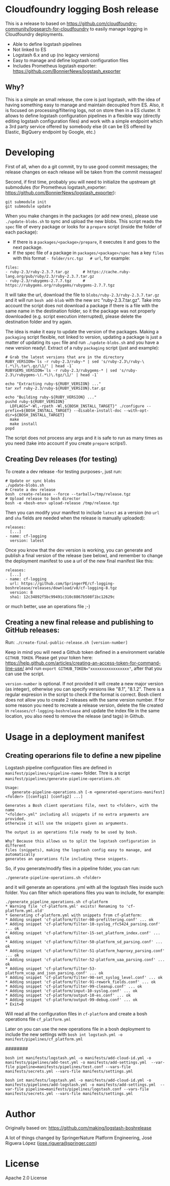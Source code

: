 # Cloudfoundry logging Bosh release

This is a release to based on https://github.com/cloudfoundry-community/logsearch-for-cloudfoundry
to easily manage logging in Cloudfoundry deployments.

* Able to define logstash pipelines
* Not linked to ES
* Logstash 6.x and up (no legacy versions)
* Easy to manage and define logstash configuration files
* Includes Prometheus logstash exporter: https://github.com/BonnierNews/logstash_exporter


## Why?

This is a simple an small release, the core is just logstash, with the idea of
having something easy to manage and maintain decoupled from ES. Also, it is
focused on processing/filtering logs, not on store then in a ES cluster. It allows to
define logstash configuration pipelines in a flexible way (directly editing
logstash configuration files) and work with a simple endpoint which a 3rd party
service offered by somebody else (it can be ES offered by Elastic, BigQuery endpoint
by Google, etc.)


# Developing

First of all, when do a git commit, try to use good commit messages; the release
changes on each release will be taken from the commit messages!


Second, if first time, probably you will need to initialize the upstream git submodules
(for Prometheus logstash_exporter: https://github.com/BonnierNews/logstash_exporter):

```
git submodule init
git submodule update
```

When you make changes in the packages (or add new ones), please use
`./update-blobs.sh` to sync and upload the new blobs. This script reads the `spec` file 
of every package or looks for a `prepare` script (inside the folder of each package):

* If there is a `packages/<package>/prepare`, it executes it and goes to the next package.
* If the spec file of a package in `packages/<package>/spec` has a key `files` with this
format `- folder/src.tgz   # url`, for example:
```
files:
- ruby-2.3/ruby-2.3.7.tar.gz      # https://cache.ruby-lang.org/pub/ruby/2.3/ruby-2.3.7.tar.gz
- ruby-2.3/rubygems-2.7.7.tgz     # https://rubygems.org/rubygems/rubygems-2.7.7.tgz
```
It will take the url, download the file to `blobs/ruby-2.3/ruby-2.3.7.tar.gz` and
it will run `bosh add-blob` with the new src "ruby-2.3.7.tar.gz". Take into
account the script does not download a package if there is a file with the same
name in the destination folder, so it the package was not properly downloaded
(e.g. script execution interrupted), please delete the destination folder and try
again.

The idea is make it easy to update the version of the packages. Making a `packaging`
script flexible, not linked to version, updating a package is just a matter of 
updating its `spec` file and run `./update-blobs.sh` and you have a new version
ready!. Extract of a ruby `packaging` script (just and example):
```
# Grab the latest versions that are in the directory
RUBY_VERSION=`ls -r ruby-2.3/ruby-* | sed 's/ruby-2.3\/ruby-\(.*\)\.tar\.gz/\1/' | head -1`
RUBYGEMS_VERSION=`ls -r ruby-2.3/rubygems-* | sed 's/ruby-2.3\/rubygems-\(.*\)\.tgz/\1/' | head -1`

echo "Extracting ruby-${RUBY_VERSION} ..."
tar xvf ruby-2.3/ruby-${RUBY_VERSION}.tar.gz

echo "Building ruby-${RUBY_VERSION} ..."
pushd ruby-${RUBY_VERSION}
  LDFLAGS="-Wl,-rpath -Wl,${BOSH_INSTALL_TARGET}" ./configure --prefix=${BOSH_INSTALL_TARGET} --disable-install-doc --with-opt-dir=${BOSH_INSTALL_TARGET}
  make
  make install
popd
```

The script does not process any args and it is safe to run as many times as you need
(take into account if you create `prepare` scrips!).

## Creating Dev releases (for testing)

To create a dev release -for testing purposes-, just run:

```
# Update or sync blobs
./update-blobs.sh
# Create a dev release
bosh  create-release --force --tarball=/tmp/release.tgz
# Upload release to bosh director
bosh -e <bosh-env> upload-release /tmp/release.tgz
```

Then you can modify your manifest to include `latest` as a version (no `url` and `sha` 
fields are needed when the release is manually uploaded): 

```
releases:
  [...]
- name: cf-logging
  version: latest
```

Once you know that the dev version is working, you can generate and publish a final
version of the release (see  below), and remember to change the deployment manifest
to use a url of the new final manifest like this:

```
releases:
  [...]
- name: cf-logging
  url: https://github.com/SpringerPE/cf-logging-boshrelease/releases/download/v8/cf-logging-8.tgz
  version: 8
  sha1: 12c34892f5bc99491c310c8867b508f1bc12629c
```

or much better, use an operations file ;-)



## Creating a new final release and publishing to GitHub releases:

Run: `./create-final-public-release.sh [version-number]`

Keep in mind you will need a Github token defined in a environment variable `GITHUB_TOKEN`.
Please get your token here: https://help.github.com/articles/creating-an-access-token-for-command-line-use/
and run `export GITHUB_TOKEN="xxxxxxxxxxxxxxxxx"`, after that you can use the script.

`version-number` is optional. If not provided it will create a new major version
(as integer), otherwise you can specify versions like "8.1", "8.1.2". There is a
regular expresion in the script to check if the format is correct. Bosh client
does not allow you to create 2 releases with the same version number. If for some
reason you need to recreate a release version, delete the file created in 
`releases/cf-logging-boshrelease` and update the index file in the same location,
you also need to remove the release (and tags) in Github.


# Usage in a deployment manifest


## Creating operarions file to define a new pipeline

Logstash pipeline configuration files are defined in `manifest/pipelines/<pipeline-name>` folder.
Thre is a script `manifest/pipelines/generate-pipeline-operations.sh`:

```
Usage:
   generate-pipeline-operations.sh [-m <generated-operations-manifest] <folder> [[config1] [config2] ...]

Generates a Bosh client operations file, next to <folder>, with the name
"<folder>.yml" including all snippets if no extra arguments are provided,
otherwise it will use the snippets given as arguments.

The output is an operations file ready to be used by bosh.

Why? Because this allows us to split the logstash configuration in different
files (snippets), making the logstash config easy to manage, and automatically
generates an operations file including these snippets.
```

So, if you generate/modify files in a pipeline folder, you can run:

```
./generate-pipeline-operations.sh <folder>
```

and it will generate an operations <folder>.yml with all the logstash files
inside such folder. You can filter which operations files you wan to include, for
example:

```
./generate_pipeline_operations.sh cf-platform
* Warning file 'cf-platform.yml' exists! Renaming to 'cf-platform.yml.old'
* Generating cf-platform.yml with snippets from cf-platform:
* Adding snippet 'cf-platform/filter-00-prefiltering.conf' ... ok
* Adding snippet 'cf-platform/filter-10-syslog_rfc5424_parsing.conf' ... ok
* Adding snippet 'cf-platform/filter-15-set_platform_index.conf' ... ok
* Adding snippet 'cf-platform/filter-50-platform_sd_parsing.conf' ... ok
* Adding snippet 'cf-platform/filter-51-platform_haproxy_parsing.conf' ... ok
* Adding snippet 'cf-platform/filter-52-platform_uaa_parsing.conf' ... ok
* Adding snippet 'cf-platform/filter-53-platform_vcap_and_json_parsing.conf' ... ok
* Adding snippet 'cf-platform/filter-90-set_syslog_level.conf' ... ok
* Adding snippet 'cf-platform/filter-91-rework_fields.conf' ... ok
* Adding snippet 'cf-platform/filter-99-cleanup.conf' ... ok
* Adding snippet 'cf-platform/input-10-syslog.conf' ... ok
* Adding snippet 'cf-platform/output-10-es.conf' ... ok
* Adding snippet 'cf-platform/output-99-debug.conf' ... ok
* Exit=0

```

Will read all the configuration files in `cf-platform` and create a bosh operations
file `cf_platform.yml`

Later on you can use the new operations file in a bosh deployment to include
the new settings with `bosh int logstash.yml -o manifest/pipelines/cf_platform.yml`



######## 

```
bosh int manifests/logstash.yml -o manifests/add-cloud-id.yml -o manifests/pipelines/add-test.yml -o manifests/add-settings.yml  --var-file pipeline=manifests/pipelines/test.conf --vars-file manifests/secrets.yml --vars-file manifests/settings.yml
```


```
bosh int manifests/logstash.yml -o manifests/add-cloud-id.yml -o manifests/pipelines/add-logstash.yml -o manifests/add-settings.yml  --var-file pipeline=manifests/pipelines/logstash.conf --vars-file manifests/secrets.yml --vars-file manifests/settings.yml
```




# Author

Originally based on: https://github.com/making/logstash-boshrelease

A lot of things changed by SpringerNature Platform Engineering, José Riguera López (jose.riguera@springer.com)


# License

Apache 2.0 License
